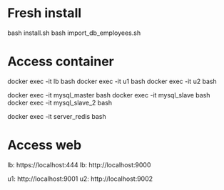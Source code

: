 # Fresh install
bash install.sh
bash import_db_employees.sh

# Access container
docker exec -it lb bash
docker exec -it u1 bash
docker exec -it u2 bash

docker exec -it mysql_master bash
docker exec -it mysql_slave bash
docker exec -it mysql_slave_2 bash

docker exec -it server_redis bash

# Access web
lb: https://localhost:444
lb: http://localhost:9000

u1: http://localhost:9001
u2: http://localhost:9002

